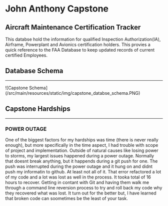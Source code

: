 # John Anthony Capstone
## Aircraft Maintenance Certification Tracker

This databse hold the information for qualified Inspection Authorization(IA), Airframe, Powerplant and Avionics certification holders. This provies a quick reference to the FAA Database to keep updated records of current certified Employees.

## Database Schema
<hr>
![Capstone Schema](/src/main/resources/static/img/capstone_databse_schema.PNG)

## Capstone Hardships
<hr>

### POWER OUTAGE
One of the biggest factors for my hardships was time (there is never really enough), but more specifically in the time aspect, I had trouble with scope of project and implementation. Outside of natural causes like losing power to storms, my largest issues happened during a power outage. Normally that doesnt break anything, but it happends during a git push for one. The push was interrupted during the power outage and it hung on and didnt push my informatin to github. At least not all of it. That error refactored a lot of my code and a lot was lost as well in the process. It tooka total of 16 hours to recover. Getting in contant with Git and having them walk me through a command line reversion process to try and roll back my code why they recovered what was lost. It turn out for the better but, I have learned that broken code can soometimes be the least of your task.